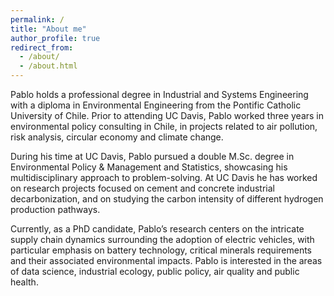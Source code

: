```yaml
---
permalink: /
title: "About me"
author_profile: true
redirect_from: 
  - /about/
  - /about.html
---
```


Pablo holds a professional degree in Industrial and Systems Engineering with a diploma in Environmental Engineering from the Pontific Catholic University of Chile. Prior to attending UC Davis, Pablo worked three years in environmental policy consulting in Chile, in projects related to air pollution, risk analysis, circular economy and climate change.

During his time at UC Davis, Pablo pursued a double M.Sc. degree in Environmental Policy & Management and Statistics, showcasing his multidisciplinary approach to problem-solving. At UC Davis he has worked on research projects focused on cement and concrete industrial decarbonization, and on studying the carbon intensity of different hydrogen production pathways.

Currently, as a PhD candidate, Pablo’s research centers on the intricate supply chain dynamics surrounding the adoption of electric vehicles, with particular emphasis on battery technology, critical minerals requirements and their associated environmental impacts. Pablo is interested in the areas of data science, industrial ecology, public policy, air quality and public health.
